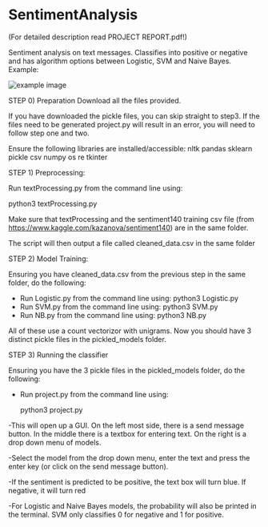 # SentimentAnalysis
(For detailed description read PROJECT REPORT.pdf!)

Sentiment analysis on text messages. Classifies into positive or negative and has algorithm options between Logistic, SVM and Naive Bayes. Example:

![example image](/example.png)


STEP 0) Preparation
Download all the files provided.

If you have downloaded the pickle files, you can skip straight to step3. If the files need to be generated project.py will result in an error, you will need to follow step one and two.

Ensure the following libraries are installed/accessible:
nltk
pandas
sklearn
pickle
csv
numpy
os
re
tkinter

STEP 1) Preprocessing:

Run textProcessing.py from the command line using:

  python3 textProcessing.py
  
Make sure that textProcessing and the sentiment140 training csv file (from https://www.kaggle.com/kazanova/sentiment140) are in the same folder.

The script will then output a file called cleaned_data.csv in the same folder

STEP 2) Model Training:

Ensuring you have cleaned_data.csv from the previous step in the same folder, do the following:
- Run Logistic.py from the command line using:
  python3 Logistic.py
- Run SVM.py from the command line using:
  python3 SVM.py  
- Run NB.py from the command line using:
  python3 NB.py

All of these use a count vectorizor with unigrams. Now you should have 3 distinct pickle files in the pickled_models folder.

STEP 3) Running the classifier

Ensuring you have the 3 pickle files in the pickled_models folder, do the following:

- Run project.py from the command line using:

  python3 project.py
  
-This will open up a GUI. On the left most side, there is a send message button. In the middle there is a textbox for entering text.
On the right is a drop down menu of models. 

-Select the model from the drop down menu, enter the text and press the enter key (or click on the send message button). 

-If the sentiment is predicted to be positive, the text box will turn blue. If negative, it will turn red

-For Logistic and Naive Bayes models, the probability will also be printed in the terminal. SVM only classifies 0 for negative and 1 for positive.

